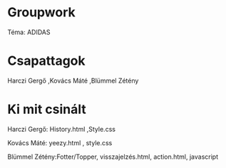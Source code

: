 # Groupwork
Téma: ADIDAS

# Csapattagok
Harczi Gergő ,Kovács Máté ,Blümmel Zétény

# Ki mit csinált

Harczi Gergő: History.html ,Style.css

Kovács Máté: yeezy.html , style.css

Blümmel Zétény:Fotter/Topper, visszajelzés.html, action.html, javascript